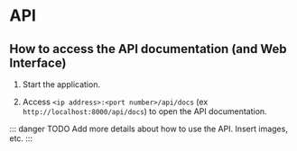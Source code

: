 # API

## How to access the API documentation (and Web Interface)

1. Start the application.

2. Access `<ip address>:<port number>/api/docs` (ex `http://localhost:8000/api/docs`) to open the API documentation.

::: danger TODO
Add more details about how to use the API. Insert images, etc.
:::
